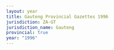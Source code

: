 ```yaml
---
layout: year
title: Gauteng Provincial Gazettes 1996
jurisdiction: ZA-GT
jurisdiction_name: Gauteng
provincial: true
year: "1996"
---
```

